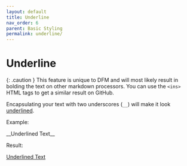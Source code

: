 ```yaml
---
layout: default
title: Underline
nav_order: 6
parent: Basic Styling
permalink: underline/
---
```


# Underline
{: .caution }
This feature is unique to DFM and will most likely result in bolding the text on other markdown processors. You can use the `<ins>` HTML tags to get a similar result on GitHub.

Encapsulating your text with two underscores (`__`) will make it look <ins>underlined</ins>.

Example:

\_\_Underlined Text\_\_

Result:

<ins>Underlined Text</ins>
